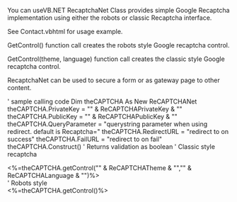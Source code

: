 You can useVB.NET RecaptchaNet Class provides simple Google Recaptcha implementation using either the robots or classic Recaptcha interface. 

See Contact.vbhtml for usage example. 

GetControl() function call creates the robots style Google recaptcha control. 

GetControl(theme, language) function call creates the classic style Google recaptcha control. 

RecaptchaNet can be used to secure a form or as gateway page to other content. 

' sample calling code
Dim theCAPTCHA As New ReCAPTCHANet
theCAPTCHA.PrivateKey = "" & ReCAPTCHAPrivateKey & ""
theCAPTCHA.PublicKey = "" & ReCAPTCHAPublicKey & ""
theCAPTCHA.QueryParameter = "querystring parameter when using redirect. default is Recaptcha="
theCAPTCHA.RedirectURL = "redirect to on success"
theCAPTCHA.FailURL = "redirect to on fail"
theCAPTCHA.Construct() ' Returns validation as boolean
' Classic style recaptcha
<div class="recaptcha"><%=theCAPTCHA.getControl("" & ReCAPTCHATheme & "","" & ReCAPTCHALanguage & "")%></div>
' Robots style
<div class="recaptcha"><%=theCAPTCHA.getControl()%></div>

